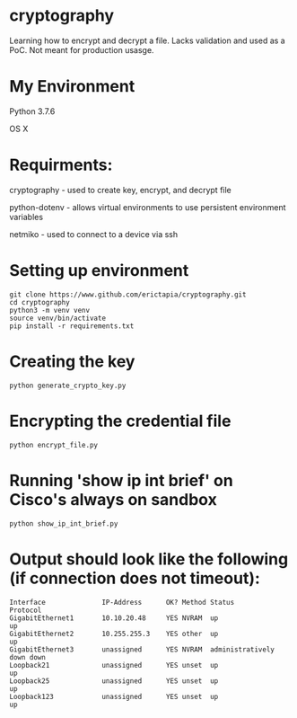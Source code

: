 # cryptography
Learning how to encrypt and decrypt a file.  Lacks validation and used as a PoC.  Not meant for production usasge.

# My Environment
Python 3.7.6

OS X

# Requirments:
cryptography - used to create key, encrypt, and decrypt file

python-dotenv - allows virtual environments to use persistent environment variables

netmiko - used to connect to a device via ssh

# Setting up environment
```
git clone https://www.github.com/erictapia/cryptography.git
cd cryptography
python3 -m venv venv
source venv/bin/activate
pip install -r requirements.txt
```

# Creating the key
```
python generate_crypto_key.py
```

# Encrypting the credential file
```
python encrypt_file.py
```

# Running 'show ip int brief' on Cisco's always on sandbox
```
python show_ip_int_brief.py
```

# Output should look like the following (if connection does not timeout):
```
Interface              IP-Address      OK? Method Status                Protocol
GigabitEthernet1       10.10.20.48     YES NVRAM  up                    up      
GigabitEthernet2       10.255.255.3    YES other  up                    up      
GigabitEthernet3       unassigned      YES NVRAM  administratively down down    
Loopback21             unassigned      YES unset  up                    up      
Loopback25             unassigned      YES unset  up                    up      
Loopback123            unassigned      YES unset  up                    up  
```